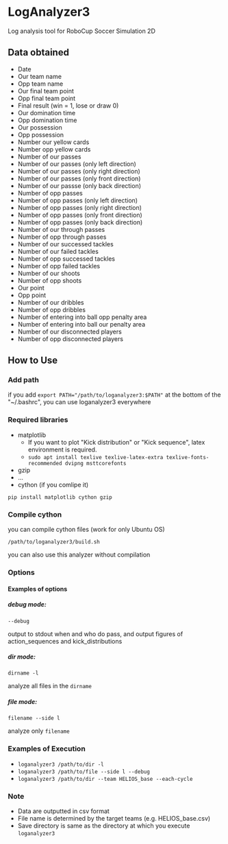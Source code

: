 # LogAnalyzer3

Log analysis tool for RoboCup Soccer Simulation 2D

## Data obtained

- Date
- Our team name
- Opp team name
- Our final team point
- Opp final team point
- Final result (win = 1, lose or draw 0)
- Our domination time
- Opp domination time
- Our possession
- Opp possession
- Number our yellow cards
- Number opp yellow cards
- Number of our passes
- Number of our passes (only left direction)
- Number of our passes (only right direction)
- Number of our passes (only front direction)
- Number of our passse (only back direction)
- Number of opp passes
- Number of opp passes (only left direction)
- Number of opp passes (only right direction)
- Number of opp passes (only front direction)
- Number of opp passes (only back direction)
- Number of our through passes
- Number of opp through passes
- Number of our successed tackles
- Number of our failed tackles
- Number of opp successed tackles
- Number of opp failed tackles
- Number of our shoots
- Number of opp shoots
- Our point
- Opp point
- Number of our dribbles
- Number of opp dribbles
- Number of entering into ball opp penalty area
- Number of entering into ball our penalty area
- Number of our disconnected players
- Number of opp disconnected players

## How to Use

### Add path

if you add `export PATH="/path/to/loganalyzer3:$PATH"` at the bottom of the "~/.bashrc", you can use loganalyzer3 everywhere

### Required libraries

- matplotlib
	- If you want to plot "Kick distribution" or "Kick sequence", latex environment is required.
	- `sudo apt install texlive texlive-latex-extra texlive-fonts-recommended dvipng msttcorefonts`
- gzip
- ...
- cython (if you comlipe it)

`pip install matplotlib cython gzip `

### Compile cython

you can compile cython files (work for only Ubuntu OS)

`/path/to/loganalyzer3/build.sh`

you can also use this analyzer without compilation

### Options

#### Examples of options

##### debug mode: 

`--debug` 

output to stdout when and who do pass, and output figures of action_sequences and kick_distributions

##### dir mode: 

`dirname -l` 

analyze all files in the `dirname`

##### file mode: 

`filename --side l`

analyze only `filename`

### Examples of Execution

- `loganalyzer3 /path/to/dir -l`
- `loganalyzer3 /path/to/file --side l --debug`
- `loganalyzer3 /path/to/dir --team HELIOS_base --each-cycle`

### Note

- Data are outputted in csv format
- File name is determined by the target teams (e.g. HELIOS_base.csv)
- Save directory is same as the directory at which you execute `loganalyzer3` 
